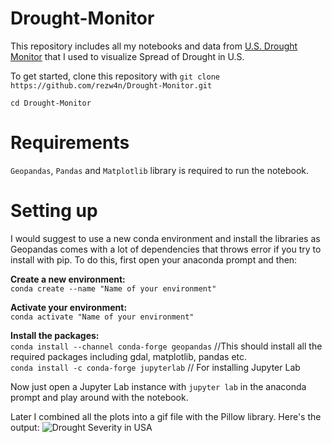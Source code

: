 # Drought-Monitor

This repository includes all my notebooks and data from [U.S. Drought Monitor](https://droughtmonitor.unl.edu/) that I used to visualize Spread of Drought in U.S.


To get started, clone this repository with ```git clone https://github.com/rezw4n/Drought-Monitor.git```

```cd Drought-Monitor```

# Requirements

```Geopandas```, ```Pandas``` and ```Matplotlib``` library is required to run the notebook.

# Setting up

I would suggest to use a new conda environment and install the libraries as Geopandas comes with a lot of dependencies that throws error if you try to install with pip. To do this, first open your anaconda prompt and then:

**Create a new environment:**\
```conda create --name "Name of your environment"```  

**Activate your environment:**\
```conda activate "Name of your environment"```  

**Install the packages:**\
```conda install --channel conda-forge geopandas``` //This should install all the required packages including gdal, matplotlib, pandas etc.\
```conda install -c conda-forge jupyterlab``` // For installing Jupyter Lab

Now just open a Jupyter Lab instance with ```jupyter lab``` in the anaconda prompt and play around with the notebook.  

Later I combined all the plots into a gif file with the Pillow library. Here's the output:
![Drought Severity in USA](https://raw.githubusercontent.com/rezw4n/Drought-Monitor/master/Plots/USDM.gif)
